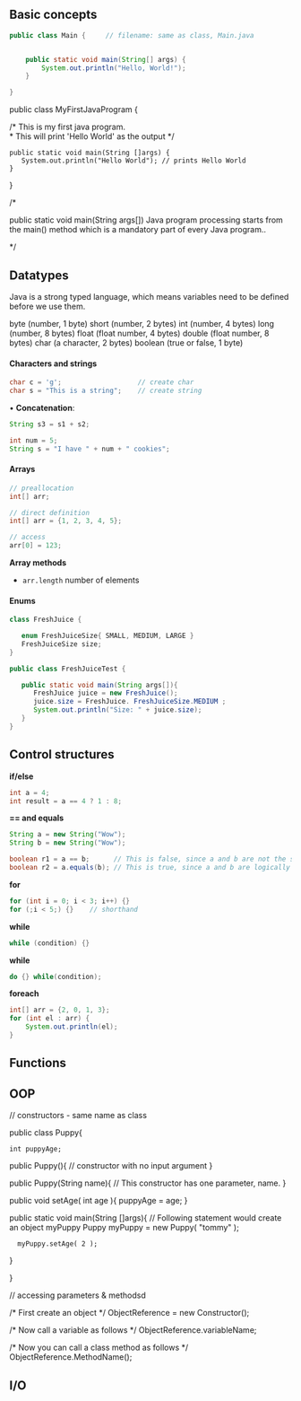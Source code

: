 ## Basic concepts



```java
public class Main {		// filename: same as class, Main.java


    public static void main(String[] args) {
        System.out.println("Hello, World!");
    }

}
```









public class MyFirstJavaProgram {

   /* This is my first java program.  
    * This will print 'Hello World' as the output
    */

    public static void main(String []args) {
       System.out.println("Hello World"); // prints Hello World
    }
} 


/*

public static void main(String args[])
Java program processing starts from the main() method which is a mandatory part of every Java program..

*/


## Datatypes

Java is a strong typed language, which means variables need to be defined before we use them.

byte (number, 1 byte)
short (number, 2 bytes)
int (number, 4 bytes)
long (number, 8 bytes)
float (float number, 4 bytes)
double (float number, 8 bytes)
char (a character, 2 bytes)
boolean (true or false, 1 byte)

#### Characters and strings


```java
char c = 'g';					// create char
char s = "This is a string";	// create string
```

• **Concatenation**:
```java
String s3 = s1 + s2;

int num = 5;
String s = "I have " + num + " cookies";
```


#### Arrays

```java
// preallocation
int[] arr;

// direct definition
int[] arr = {1, 2, 3, 4, 5};

// access
arr[0] = 123;


```
**Array methods**
- `arr.length` number of elements



#### Enums

```java
class FreshJuice {

   enum FreshJuiceSize{ SMALL, MEDIUM, LARGE }
   FreshJuiceSize size;
}

public class FreshJuiceTest {

   public static void main(String args[]){
      FreshJuice juice = new FreshJuice();
      juice.size = FreshJuice. FreshJuiceSize.MEDIUM ;
      System.out.println("Size: " + juice.size);
   }
}
```

## Control structures

**if/else**
```java
int a = 4;
int result = a == 4 ? 1 : 8;
```

**== and equals**
```java
String a = new String("Wow");
String b = new String("Wow");

boolean r1 = a == b;      // This is false, since a and b are not the same object
boolean r2 = a.equals(b); // This is true, since a and b are logically equals
```

**for**
```java
for (int i = 0; i < 3; i++) {}
for (;i < 5;) {}	// shorthand
```

**while**
```java
while (condition) {}
```

**while**
```java
do {} while(condition);
```

**foreach**
```java
int[] arr = {2, 0, 1, 3};
for (int el : arr) {
    System.out.println(el);
}
```

## Functions


## OOP

// constructors - same name as class

public class Puppy{

	int puppyAge;


   public Puppy(){		// constructor with no input argument
   }

   public Puppy(String name){
      // This constructor has one parameter, name.
   }
   
   public void setAge( int age ){
       puppyAge = age;
   }
   
   public static void main(String []args){
      // Following statement would create an object myPuppy
      Puppy myPuppy = new Puppy( "tommy" );
	  
	  
	  myPuppy.setAge( 2 );
   }
   
}


// accessing parameters & methodsd

/* First create an object */
ObjectReference = new Constructor();

/* Now call a variable as follows */
ObjectReference.variableName;

/* Now you can call a class method as follows */
ObjectReference.MethodName();

## I/O